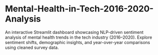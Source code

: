 # Mental-Health-in-Tech-2016-2020-Analysis
An interactive Streamlit dashboard showcasing NLP-driven sentiment analysis of mental health trends in the tech industry (2016–2020). Explore sentiment shifts, demographic insights, and year-over-year comparisons using cleaned survey data.
